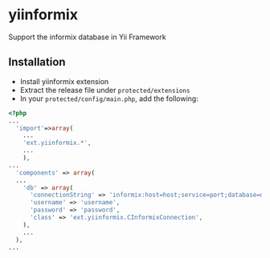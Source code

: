 yiinformix
==========

Support the informix database in Yii Framework

## Installation
* Install yiinformix extension
* Extract the release file under `protected/extensions`
* In your `protected/config/main.php`, add the following:

```php
<?php
...
  'import'=>array(
    ...
    'ext.yiinformix.*',
    ...
	),
...
  'components' => array(
  ...
    'db' => array(
      'connectionString' => 'informix:host=host;service=port;database=database;server=server;protocol=onsoctcp;CLIENT_LOCALE=en_US.utf8;DB_LOCALE=en_US.8859-1;EnableScrollableCursors=1',
      'username' => 'username',
      'password' => 'password',
      'class' => 'ext.yiinformix.CInformixConnection',
    ),
    ...
  ),
...
```

